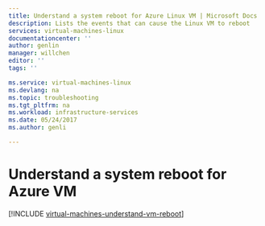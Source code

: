 ```yaml
---
title: Understand a system reboot for Azure Linux VM | Microsoft Docs
description: Lists the events that can cause the Linux VM to reboot
services: virtual-machines-linux
documentationcenter: ''
author: genlin
manager: willchen
editor: ''
tags: ''

ms.service: virtual-machines-linux
ms.devlang: na
ms.topic: troubleshooting
ms.tgt_pltfrm: na
ms.workload: infrastructure-services
ms.date: 05/24/2017
ms.author: genli

---
```


# Understand a system reboot for Azure VM

[!INCLUDE [virtual-machines-understand-vm-reboot](../../../includes/virtual-machines-understand-vm-reboot.md)]

